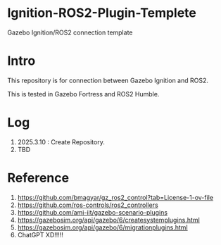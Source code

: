 # Ignition-ROS2-Plugin-Templete
Gazebo Ignition/ROS2 connection template

# Intro
This repository is for connection between Gazebo Ignition and ROS2.

This is tested in Gazebo Fortress and ROS2 Humble.

# Log
1. 2025.3.10 : Create Repository.
2. TBD 

# Reference
1. https://github.com/bmagyar/gz_ros2_control?tab=License-1-ov-file
2. https://github.com/ros-controls/ros2_controllers
3. https://github.com/ami-iit/gazebo-scenario-plugins
4. https://gazebosim.org/api/gazebo/6/createsystemplugins.html
5. https://gazebosim.org/api/gazebo/6/migrationplugins.html
6. ChatGPT XD!!!!!
